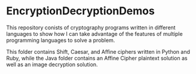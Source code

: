 # EncryptionDecryptionDemos

This repository conists of cryptography programs written in different languages to show how I can take advantage
of the features of multiple programming languages to solve a problem.

This folder contains Shift, Caesar, and Affine ciphers written in Python and Ruby, while the Java folder
contains an Affine Cipher plaintext solution as well as an image decryption solution.
